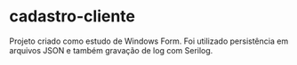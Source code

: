 # cadastro-cliente

Projeto criado como estudo de Windows Form. Foi utilizado persistência em arquivos JSON e também gravação de log com Serilog.
